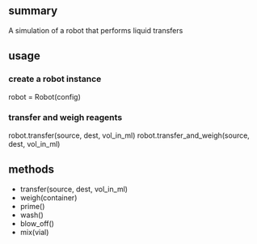 ## summary

A simulation of a robot that performs liquid transfers

## usage

### create a robot instance

robot = Robot(config)

### transfer and weigh reagents

robot.transfer(source, dest, vol_in_ml)
robot.transfer_and_weigh(source, dest, vol_in_ml)




## methods
- transfer(source, dest, vol_in_ml)
- weigh(container)
- prime()
- wash()
- blow_off()
- mix(vial)

